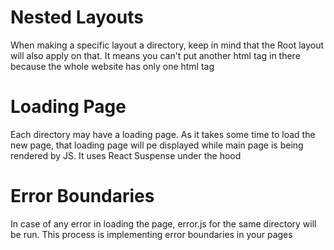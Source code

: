 # Nested Layouts

When making a specific layout a directory, keep in mind that the Root layout will also apply on that. It means you can't put another html tag in there because the whole website has only one html tag

# Loading Page

Each directory may have a loading page. As it takes some time to load the new page, that loading page will pe displayed while main page is being rendered by JS. It uses React Suspense under the hood

# Error Boundaries

In case of any error in loading the page, error.js for the same directory will be run. This process is implementing error boundaries in your pages

